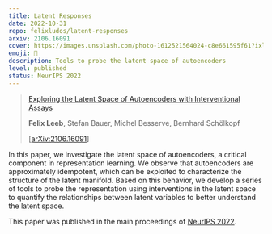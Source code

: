 ```yaml
---
title: Latent Responses
date: 2022-10-31
repo: felixludos/latent-responses
arxiv: 2106.16091
cover: https://images.unsplash.com/photo-1612521564024-c8e661595f61?ixlib=rb-1.2.1&q=85&fm=jpg&crop=entropy&cs=srgb&w=1440
emoji: 🧲
description: Tools to probe the latent space of autoencoders
level: published
status: NeurIPS 2022
---
```


> [Exploring the Latent Space of Autoencoders with Interventional Assays](https://openreview.net/forum?id=hdZeYGNCTtN)
> 
> **Felix Leeb**, Stefan Bauer, Michel Besserve, Bernhard Schölkopf
> 
> [[arXiv:2106.16091](https://arxiv.org/abs/2106.16091)]

In this paper, we investigate the latent space of autoencoders, a critical component in representation learning. We observe that autoencoders are approximately idempotent, which can be exploited to characterize the structure of the latent manifold. Based on this behavior, we develop a series of tools to probe the representation using interventions in the latent space to quantify the relationships between latent variables to better understand the latent space. 

This paper was published in the main proceedings of [NeurIPS 2022](https://papers.nips.cc/paper_files/paper/2022/hash/87213955efbe48b46586e37bf2f1fe5b-Abstract-Conference.html).
